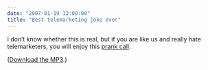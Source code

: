 ```yaml
---
date: "2007-01-19 12:00:00"
title: "Best telemarketing joke ever"
---
```




I don&rsquo;t know whether this is real, but if you are like us and really hate telemarketers, you will enjoy this [prank call](http://howtoprankatelemarketer.ytmnd.com/).

([Download the MP3](http://content.ytmnd.com/content/b/5/3/b535cbc71bf19df6b931d05f79546921.mp3).)

